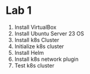 # Lab 1
1. Install VirtualBox
2. Install Ubuntu Server 23 OS
3. Install k8s Cluster
4. Initialize k8s cluster
5. Install Helm
6. Install k8s network plugin
7. Test k8s cluster